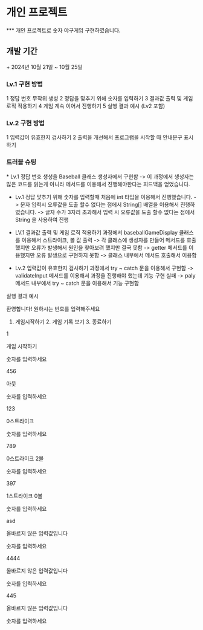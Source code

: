 <H1>개인 프로젝트</H1>
***
개인 프로젝트로 숫자 야구게임 구현하였습니다. 

<H2>개발 기간</H2>
+ 2024년 10월 21일 ~ 10월 25일

<H3>Lv.1 구현 방법</H3>
1 정답 번호 무작위  생성
2 정답을 맟추기 위해 숫자를 입력하기
3 결과값 출력 및 게임 로직 적용하기
4 게임 계속 이어서 진행하기
5 실행 결과 예시 (Lv2 포함)

<H3>Lv.2 구현 방법</H3>
1 입력값이 유효한지 검사하기
2 출력을 개선해서 프로그램을 시작할 때 안내문구 표시하기

<H3>트러블 슈팅</H3>
* Lv.1 정답 번호 생성을 Baseball 클래스 생성자에서 구현함
-> 이 과정에서 생성자는 많은 코드를 읽는게 아니라 메서드를 이용해서 진행해야한다는 피드백을 얻었습니다.

* Lv.1 정답 맟추기 위해 숫자를 입력할때 처음에 int 타입을 이용해서 진행했습니다.
-> 문자 입력시 오류값을 도출 할수 없다는 점에서 String[] 배열을 이용해서 진행하였습니다.
-> 글자 수가 3자리 초과해서 입력 시 오류값을 도출 할수 없다는 점에서 String 을 사용하여 진행

* LV.1 결과값 출력 및 게임 로직 적용하기 과정에서 baseballGameDisplay 클래스를 이용해서 스트라이크, 볼 값 출력
-> 각 클래스에 생성자를 만들어  메서드를 호출했지만 오류가 발생해서 원인을 찾아보려 했지만 결국 못함
-> getter 메서드를 이용했지만  오류 발생으로 구현하지 못함
-> 클래스 내부에서 메서드 호출해서 이용함

* Lv.2 입력값이 유효한지 검사하기 과정에서 try ~ catch 문을 이용해서 구현함
-> validateInput 메서드를 이용해서 과정을 진행해야 했는데 기능 구현 실패
-> paly 메서드 내부에서 try ~ catch 문을 이용해서 기능 구현함


실행 결과 예시 


환영합니다! 원하시는 번호를 입력해주세요


1. 게임시작하기 2. 게임 기록 보기 3. 종료하기

 
1


게임 시작하기


숫자를 입력하세요


456


아웃



숫자를 입력하세요


123


0스트라이크 


숫자를 입력하세요


789


0스트라이크 2볼



숫자를 입력하세요


397


1스트라이크 0볼



숫자를 입력하세요

asd


올바르지 않은 입력값입니다


숫자를 입력하세요


4444


올바르지 않은 입력값입니다


숫자를 입력하세요


445


올바르지 않은 입력값입니다


숫자를 입력하세요
